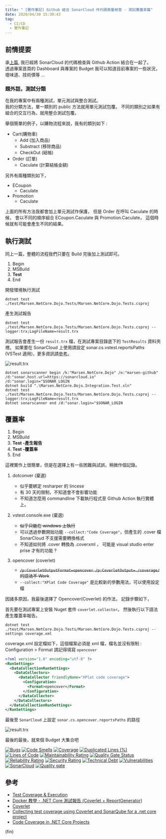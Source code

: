 ```yaml
---
title: " [實作筆記] Github 結合 SonarCloud 作代碼質量檢查 - 測試覆蓋率篇"
date: 2020/04/30 15:30:43
tag:
  - CI/CD
  - 實作筆記
---
```


## 前情提要

承[上篇](https://blog.marsen.me/2020/04/27/2020/sonarqube_run_with_github_action/),
我已經將 SonarCloud 的代碼檢查與 Github Action 結合在一起了。  
透過專案首頁的 Dashboard 與專案的 Budget 我可以知道目前專案的一些狀況，  
壞味道、技術債等 ...

### 題外話，測試分類

在我的專案中有兩種測試，單元測試與整合測試。  
我的分類方法，單一類別的 public 方法就用單元測試包覆。
不同的類別之如果有組合的交互行為，就用整合測試包覆。

舉個簡單的例子，以購物流程來說，我有的類別如下 :

- Cart(購物車)
  - Add (加入商品)
  - Substract (移除商品)
  - CheckOut (結帳)
- Order (訂單)
  - Caculate (計算結帳金額)

另外有兩種類別如下，

- ECoupon
  - Caculate
- Promotion
  - Caculate

上面的所有方法我都會加上單元測試作保護，
但是 Order 在呼叫 Caculate 的時候，
會以不同的順序組合 ECoupon.Caculate 與 Promotion.Caculate，
這個時候就有可能會產生不同的結果。

## 執行測試

同上一篇，整體的流程我們只要在 Build 完後加上測試即可。

1. Begin
2. MSBuild
3. **Test**
4. End

開發環境執行測試

```shell
dotnet test ./test/Marsen.NetCore.Dojo.Tests/Marsen.NetCore.Dojo.Tests.csproj
```

產生測試報告

```shell
dotnet test ./test/Marsen.NetCore.Dojo.Tests/Marsen.NetCore.Dojo.Tests.csproj --logger:trx;LogFileName=result.trx
```

測試報告會產生一份 `result.trx` 檔，在測試專案目錄底下的 `TestResults` 資料夾裡。
如果要在 SonarCloud 上使用請設定 sonar.cs.vstest.reportsPaths (VSTest 適用)，更多資訊請[參考](https://docs.sonarqube.org/latest/analysis/coverage/)。

![result.trx](/images/2020/4/sonarqube_run_with_github_action_04.jpg)

```shell
dotnet sonarscanner begin /k:"Marsen.NetCore.Dojo" /o:"marsen-github" /d:"sonar.host.url=https://sonarcloud.io" /d:"sonar.login="$SONAR_LOGIN
dotnet build ".\Marsen.NetCore.Dojo.Integration.Test.sln"
dotnet test ./test/Marsen.NetCore.Dojo.Tests/Marsen.NetCore.Dojo.Tests.csproj --logger:trx;LogFileName=result.trx
dotnet sonarscanner end /d:"sonar.login="$SONAR_LOGIN
```

## 覆蓋率

1. Begin
2. MSBuild
3. **Test -產生報告**
4. **Test -覆蓋率**
5. End

這裡實作上很簡單，但是在選擇上有一些困難與試誤，稍微作個記錄。

1. dotconver (棄選)

   - 似乎要綁定 resharper 的 lincese
   - 有 30 天的限制，不知道會不會影響功能
   - 不知道怎麼用 commandline 下載執行程式至 Github Action 執行實體上。

2. vstest.console.exe (棄選)

   - ~~似乎只能在 windows 上執行~~
   - 可以透過參數開始功能 `--collect:"Code Coverage"`，但產生的 .cover 檔 SonarCloud 不支援需要轉換格式
   - 不知道如何將 .cover 轉換為 .coverxml ， 可能是 visual studio enter prise 才有的功能 ?

3. opencover (coverlet)
   - ~~`/p:CoverletOutputFormat=opencover /p:CoverletOutput=./coverage/` 的語法不 Work~~
   - `--collect:"XPlat Code Coverage"` 是比較新的參數用法，可以使用設定檔

因諸多原因，我最後選擇了 Opencover(Coverlet) 的作法，
記錄步驟如下，

首先要在測試專案上安裝 Nuget 套件 `coverlet.collector`。
然後執行以下語法產生覆蓋率報告。

```shell
dotnet test ./test/Marsen.NetCore.Dojo.Tests/Marsen.NetCore.Dojo.Tests.csproj --settings coverage.xml
```

coverage.xml 設定檔如下，這個檔案必須是 xml 檔，檔名並沒有限制 :  
Configuration > Format 請記得填寫 `opencover`

```xml
<?xml version="1.0" encoding="utf-8" ?>
<RunSettings>
  <DataCollectionRunSettings>
    <DataCollectors>
      <DataCollector friendlyName="XPlat code coverage">
        <Configuration>
          <Format>opencover</Format>
        </Configuration>
      </DataCollector>
    </DataCollectors>
  </DataCollectionRunSettings>
</RunSettings>
```

最後至 `SonarCloud` 上設定 `sonar.cs.opencover.reportsPaths` 的路徑

![result.trx](/images/2020/4/sonarqube_run_with_github_action_05.jpg)

最後的最後，就來個 Budget 大集合吧

[![Bugs](https://sonarcloud.io/api/project_badges/measure?project=Marsen.NetCore.Dojo&metric=bugs)](https://sonarcloud.io/dashboard?id=Marsen.NetCore.Dojo)
[![Code Smells](https://sonarcloud.io/api/project_badges/measure?project=Marsen.NetCore.Dojo&metric=code_smells)](https://sonarcloud.io/dashboard?id=Marsen.NetCore.Dojo)
[![Coverage](https://sonarcloud.io/api/project_badges/measure?project=Marsen.NetCore.Dojo&metric=coverage)](https://sonarcloud.io/dashboard?id=Marsen.NetCore.Dojo)
[![Duplicated Lines (%)](https://sonarcloud.io/api/project_badges/measure?project=Marsen.NetCore.Dojo&metric=duplicated_lines_density)](https://sonarcloud.io/dashboard?id=Marsen.NetCore.Dojo)
[![Lines of Code](https://sonarcloud.io/api/project_badges/measure?project=Marsen.NetCore.Dojo&metric=ncloc)](https://sonarcloud.io/dashboard?id=Marsen.NetCore.Dojo)
[![Maintainability Rating](https://sonarcloud.io/api/project_badges/measure?project=Marsen.NetCore.Dojo&metric=sqale_rating)](https://sonarcloud.io/dashboard?id=Marsen.NetCore.Dojo)
[![Quality Gate Status](https://sonarcloud.io/api/project_badges/measure?project=Marsen.NetCore.Dojo&metric=alert_status)](https://sonarcloud.io/dashboard?id=Marsen.NetCore.Dojo)
[![Reliability Rating](https://sonarcloud.io/api/project_badges/measure?project=Marsen.NetCore.Dojo&metric=reliability_rating)](https://sonarcloud.io/dashboard?id=Marsen.NetCore.Dojo)
[![Security Rating](https://sonarcloud.io/api/project_badges/measure?project=Marsen.NetCore.Dojo&metric=security_rating)](https://sonarcloud.io/dashboard?id=Marsen.NetCore.Dojo)
[![Technical Debt](https://sonarcloud.io/api/project_badges/measure?project=Marsen.NetCore.Dojo&metric=sqale_index)](https://sonarcloud.io/dashboard?id=Marsen.NetCore.Dojo)
[![Vulnerabilities](https://sonarcloud.io/api/project_badges/measure?project=Marsen.NetCore.Dojo&metric=vulnerabilities)](https://sonarcloud.io/dashboard?id=Marsen.NetCore.Dojo)
[![SonarCloud](https://sonarcloud.io/images/project_badges/sonarcloud-black.svg)](https://sonarcloud.io/dashboard?id=Marsen.NetCore.Dojo)
[![Quality gate](https://sonarcloud.io/api/project_badges/quality_gate?project=Marsen.NetCore.Dojo)](https://sonarcloud.io/dashboard?id=Marsen.NetCore.Dojo)

## 參考

- [Test Coverage & Execution](https://docs.sonarqube.org/latest/analysis/coverage/)
- [Docker 教學 - .NET Core 測試報告 (Coverlet + ReportGenerator)](https://blog.johnwu.cc/article/docker-dotnet-coverage-report-generator.html)
- [Coverlet](https://discoverdot.net/projects/coverlet)
- [Collecting test coverage using Coverlet and SonarQube for a .net core project](https://medium.com/agilix/collecting-test-coverage-using-coverlet-and-sonarqube-for-a-net-core-project-ef4a507d4b28)
- [Code Coverage in .NET Core Projects](https://codeburst.io/code-coverage-in-net-core-projects-c3d6536fd7d7)

(fin)
